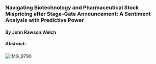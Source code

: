 ### Navigating Biotechnology and Pharmaceutical Stock Mispricing after Stage-Gate Announcement: A Sentiment Analysis with Predictive Power 
#### By John Rawson Welch 

##### Abstract:


![IMG_9790](https://github.com/Rawson-Welch/Economics-Thesis/assets/144358492/c521ad0d-81be-4c5e-b000-ea82b1af16c5)


